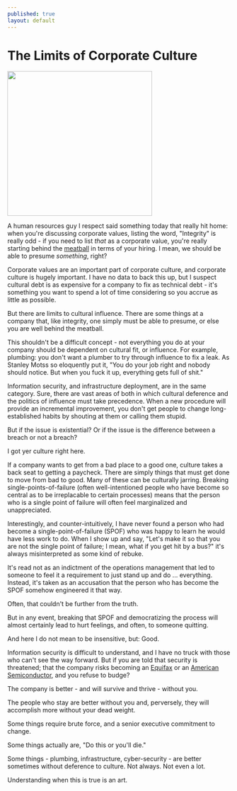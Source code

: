 ```yaml
---
published: true
layout: default
---
```

<h1>The Limits of Corporate Culture</h1>
<p><img class="right" width="327px" src="http://nselby.github.io/assets/img/plumber.png" /></p>

A human resources guy I respect said something today that really hit home: when you're discussing corporate values, listing the word, "Integrity" is really odd - if you need to list <em>that</em> as a corporate value, you're really starting behind the <a href="https://en.wikipedia.org/wiki/Optical_landing_system" target="_blank">meatball</a> in terms of your hiring. I mean, we should be able to presume <em>something</em>, right? 

Corporate values are an important part of corporate culture, and corporate culture is hugely important. I have no data to back this up, but I suspect cultural debt is as expensive for a company to fix as technical debt - it's something you want to spend a lot of time considering so you accrue as little as possible. 

But there are limits to cultural influence. There are some things at a company that, like integrity, one simply must be able to presume, or else you are well behind the meatball.

This shouldn't be a difficult concept - not everything you do at your company should be dependent on cultural fit, or influence. For example, plumbing: you don't want a plumber to try through influence to fix a leak. As Stanley Motss so eloquently put it, "You do your job right and nobody should notice. But when you fuck it up, everything gets full of shit."

Information security, and infrastructure deployment, are in the same category. Sure, there are vast areas of both in which cultural deference and the politics of influence must take precedence. When a new procedure will provide an incremental improvement, you don't get people to change long-established habits by shouting at them or calling them stupid. 

But if the issue is existential? Or if the issue is the difference between a breach or not a breach? 

I got yer culture right here. 

If a company wants to get from a bad place to a good one, culture takes a back seat to getting a paycheck. There are simply things that must get done to move from bad to good. Many of these can be culturally jarring. Breaking single-points-of-failure (often well-intentioned people who have become so central as to be irreplacable to certain processes) means that the person who is a single point of failure will often feel marginalized and unappreciated. 

Interestingly, and counter-intuitively, I have never found a person who had become a single-point-of-failure (SPOF) who was happy to learn he would have less work to do. When I show up and say, "Let's make it so that you are not the single point of failure; I mean, what if you get hit by a bus?" it's always misinterpreted as some kind of rebuke. 

It's read not as an indictment of the operations management that led to someone to feel it a requirement to just stand up and do ... everything. Instead, it's taken as an accusation that the person who has become the SPOF somehow engineered it that way. 

Often, that couldn't be further from the truth.

But in any event, breaking that SPOF and democratizing the process will almost certainly lead to hurt feelings, and often, to someone quitting. 

And here I do not mean to be insensitive, but: Good. 

Information security is difficult to understand, and I have no truck with those who can't see the way forward. But if you are told that security is threatened; that the company risks becoming an <a href="http://www.zdnet.com/article/equifax-confirms-more-americans-were-affected-by-hack-than-first-thought/" target="_blank">Equifax</a> or an <a href="https://www.cbsnews.com/news/60-minutes-great-brain-robbery-china-cyber-espionage/" target="_blank">American Semiconductor</a>, and you refuse to budge? 

The company is better - and will survive and thrive - without you.

The people who stay are better without you and, perversely, they will accomplish more without your dead weight.
 

Some things require brute force, and a senior executive commitment to change.

Some things actually are, "Do this or you'll die." 

Some things - plumbing, infrastructure, cyber-security - are better sometimes without deference to culture. Not always. Not even a lot. 

Understanding when this is true is an art.
